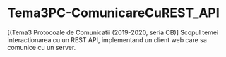 # Tema3PC-ComunicareCuREST_API
[(Tema3 Protocoale de Comunicatii (2019-2020, seria CB)] Scopul temei interactionarea cu un REST API,  implementand un client web care sa comunice cu un server.
